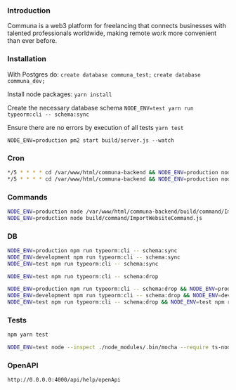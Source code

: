 ### Introduction
Communa is a web3 platform for freelancing that connects businesses with talented professionals worldwide, making remote work more convenient than ever before.

### Installation

With Postgres do:
`create database communa_test;`
`create database communa_dev;`

Install node packages:
`yarn install`

Create the necessary database schema
`NODE_ENV=test yarn run typeorm:cli -- schema:sync`

Ensure there are no errors by execution of all tests
`yarn test`

`NODE_ENV=production pm2 start build/server.js --watch`

### Cron
```sh
*/5 * * * * cd /var/www/html/communa-backend && NODE_ENV=production node build/command/ImportPagesCommand.js 50 5
*/5 * * * * cd /var/www/html/communa-backend && NODE_ENV=production node build/command/ImportWebsiteCommand.js
```

### Commands
```sh
NODE_ENV=production node /var/www/html/communa-backend/build/command/ImportPagesCommand.js 25 5
NODE_ENV=production node build/command/ImportWebsiteCommand.js
```

### DB
```sh
NODE_ENV=production npm run typeorm:cli -- schema:sync
NODE_ENV=development npm run typeorm:cli -- schema:sync
NODE_ENV=test npm run typeorm:cli -- schema:sync

NODE_ENV=test npm run typeorm:cli -- schema:drop

NODE_ENV=production npm run typeorm:cli -- schema:drop && NODE_ENV=production npm run typeorm:cli -- schema:sync
NODE_ENV=development npm run typeorm:cli -- schema:drop && NODE_ENV=development npm run typeorm:cli -- schema:sync
NODE_ENV=test npm run typeorm:cli -- schema:drop && NODE_ENV=test npm run typeorm:cli -- schema:sync
```

### Tests

```sh
npm yarn test

NODE_ENV=test node --inspect ./node_modules/.bin/mocha --require ts-node/register ./src/test/service/ActivityBuilder.test.ts -g build_transak
```

### OpenAPI
```
http://0.0.0.0:4000/api/help/openApi
```
